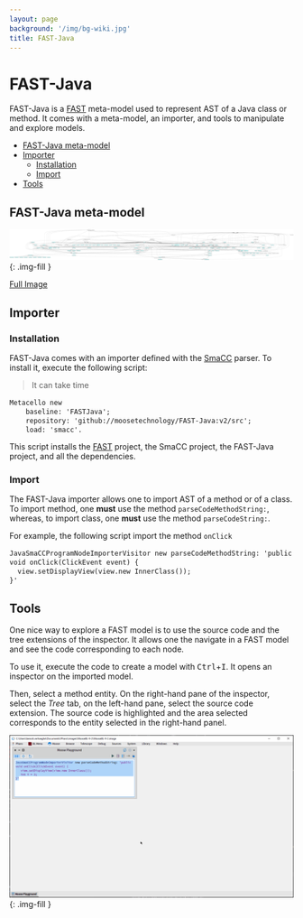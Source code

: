 ```yaml
---
layout: page
background: '/img/bg-wiki.jpg'
title: FAST-Java
---
```


# FAST-Java <!-- omit in toc -->

FAST-Java is a [FAST](FAST) meta-model used to represent AST of a Java class or method.
It comes with a meta-model, an importer, and tools to manipulate and explore models.

- [FAST-Java meta-model](#fast-java-meta-model)
- [Importer](#importer)
  - [Installation](#installation)
  - [Import](#import)
- [Tools](#tools)

## FAST-Java meta-model

![FAST-Java meta-model](https://raw.githubusercontent.com/moosetechnology/FAST-JAVA/v2-doc/fast-java.svg){: .img-fill }

[Full Image](https://raw.githubusercontent.com/moosetechnology/FAST-JAVA/v2-doc/fast-java.svg)

## Importer

### Installation

FAST-Java comes with an importer defined with the [SmaCC](https://github.com/j-brant/SmaCC) parser.
To install it, execute the following script:

> It can take time

```st
Metacello new
    baseline: 'FASTJava';
    repository: 'github://moosetechnology/FAST-Java:v2/src';
    load: 'smacc'.
```

This script installs the [FAST](FAST) project, the SmaCC project, the FAST-Java project, and all the dependencies.

### Import

The FAST-Java importer allows one to import AST of a method or of a class.
To import method, one **must** use the method `parseCodeMethodString:`, whereas, to import class, one **must** use the method `parseCodeString:`.

For example, the following script import the method `onClick`

```st
JavaSmaCCProgramNodeImporterVisitor new parseCodeMethodString: 'public void onClick(ClickEvent event) {
  view.setDisplayView(view.new InnerClass());
}'
```

## Tools

One nice way to explore a FAST model is to use the source code and the tree extensions of the inspector.
It allows one the navigate in a FAST model and see the code corresponding to each node.

To use it, execute the code to create a model with <kbd>Ctrl</kbd>+<kbd>I</kbd>.
It opens an inspector on the imported model.

Then, select a method entity.
On the right-hand pane of the inspector, select the *Tree* tab, on the left-hand pane, select the source code extension.
The source code is highlighted and the area selected corresponds to the entity selected in the right-hand panel.

![Example navigation in FAST](img/navigate-fast.gif){: .img-fill }
